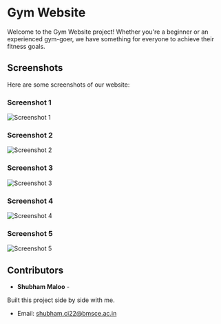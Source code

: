 # Gym Website

Welcome to the Gym Website project! Whether you're a beginner or an experienced gym-goer, we have something for everyone to achieve their fitness goals.

## Screenshots

Here are some screenshots of our website:

### Screenshot 1

![Screenshot 1](screenshots/Screenshot(1).png)

### Screenshot 2

![Screenshot 2](screenshots/Screenshot(2).png)

### Screenshot 3

![Screenshot 3](screenshots/Screenshot(3).png)

### Screenshot 4

![Screenshot 4](screenshots/Screenshot(4).png)

### Screenshot 5

![Screenshot 5](screenshots/Screenshot(5).png)

## Contributors

- **Shubham Maloo** -

Built this project side by side with me.

- Email: [shubham.ci22@bmsce.ac.in](mailto:shubham.ci22@bmsce.ac.in)
